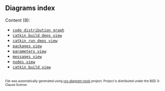 <!--
File was automatically generated using 'ros-diagram-tools' project.
Project is distributed under the BSD 3-Clause license.
-->

## Diagrams index


Content (8):
 - [`code distribution graph`](clockpackview/full_graph.html)
 - [`catkin build deps view`](catkinbuildview/full_graph.html)
 - [`catkin run deps view`](catkinrunview/full_graph.html)
 - [`packages view`](packageview/full_graph.html)
 - [`parameters view`](paramview/main_page.html)
 - [`messages view`](msgview/main_page.html)
 - [`nodes view`](nodeview/full_graph.html)
 - [`catkin build view`](../catkinschedule/full_graph.html)


</br>
<font size="1">
File was automatically generated using <a href="https://github.com/anetczuk/ros-diagram-tools"><i>ros-diagram-tools</i></a> project.
Project is distributed under the BSD 3-Clause license.
</font>
